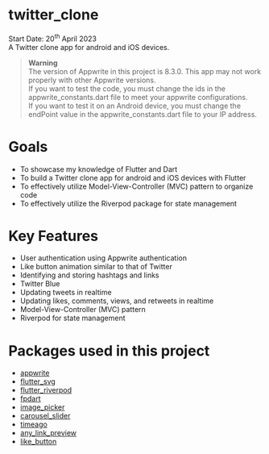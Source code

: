 # twitter_clone
Start Date: 20<sup>th</sup> April 2023<br>
A Twitter clone app for android and iOS devices.<br>

> **Warning**<br>
The version of Appwrite in this project is 8.3.0. This app may not work properly with other Appwrite versions. <br>
If you want to test the code, you must change the ids in the appwrite_constants.dart file to meet your appwrite configurations. <br>
If you want to test it on an Android device, you must change the endPoint value in the appwrite_constants.dart file to your IP address.

# Goals
- To showcase my knowledge of Flutter and Dart
- To build a Twitter clone app for android and iOS devices with Flutter
- To effectively utilize Model-View-Controller (MVC) pattern to organize code
- To effectively utilize the Riverpod package for state management

# Key Features
- User authentication using Appwrite authentication
- Like button animation similar to that of Twitter
- Identifying and storing hashtags and links
- Twitter Blue
- Updating tweets in realtime
- Updating likes, comments, views, and retweets in realtime
- Model-View-Controller (MVC) pattern
- Riverpod for state management

# Packages used in this project
- [appwrite](https://pub.dev/packages/appwrite)
- [flutter_svg](https://pub.dev/packages/flutter_svg)
- [flutter_riverpod](https://pub.dev/packages/flutter_riverpod)
- [fpdart](https://pub.dev/packages/fpdart)
- [image_picker](https://pub.dev/packages/image_picker)
- [carousel_slider](https://pub.dev/packages/carousel_slider)
- [timeago](https://pub.dev/packages/timeago)
- [any_link_preview](https://pub.dev/packages/any_link_preview)
- [like_button](https://pub.dev/packages/like_button/install)
